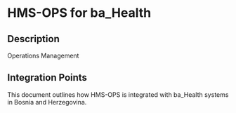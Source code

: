 # HMS-OPS for ba_Health

## Description

Operations Management

## Integration Points

This document outlines how HMS-OPS is integrated with ba_Health systems in Bosnia and Herzegovina.
